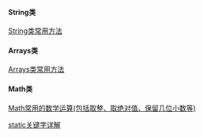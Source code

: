 #### String类
[String类常用方法](https://blog.csdn.net/qq_35427589/article/details/124231108)
#### Arrays类
[Arrays类常用方法](https://blog.csdn.net/qq_35427589/article/details/124490416)
#### Math类
[Math常用的数学运算(包括取整、取绝对值、保留几位小数等)](https://blog.csdn.net/qq_35427589/article/details/123635462)

[static关键字详解](https://blog.csdn.net/qq_35427589/article/details/124187590)
